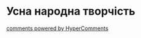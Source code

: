 <div id="hypercomments_widget" class="js-hypercomments-widget invisible"></div>

# Усна народна творчість

<div class="js-hypercomments-container">
<a href="http://hypercomments.com" class="hc-link" title="comments widget">comments powered by HyperComments</a>
</div>
